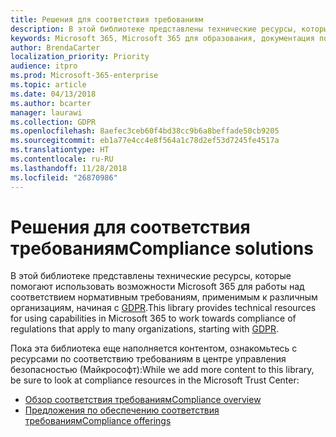 ```yaml
---
title: Решения для соответствия требованиям
description: В этой библиотеке представлены технические ресурсы, которые помогают использовать возможности Microsoft 365 для работы над соответствием нормативным требованиям, применимым к различным организациям, начиная с GDPR.
keywords: Microsoft 365, Microsoft 365 для образования, документация по Microsoft 365, GDPR
author: BrendaCarter
localization_priority: Priority
audience: itpro
ms.prod: Microsoft-365-enterprise
ms.topic: article
ms.date: 04/13/2018
ms.author: bcarter
manager: laurawi
ms.collection: GDPR
ms.openlocfilehash: 8aefec3ceb60f4bd38cc9b6a8beffade50cb9205
ms.sourcegitcommit: eb1a77e4cc4e8f564a1c78d2ef53d7245fe4517a
ms.translationtype: HT
ms.contentlocale: ru-RU
ms.lasthandoff: 11/28/2018
ms.locfileid: "26870986"
---
```

# <a name="compliance-solutions"></a><span data-ttu-id="8aa23-104">Решения для соответствия требованиям</span><span class="sxs-lookup"><span data-stu-id="8aa23-104">Compliance solutions</span></span>
<span data-ttu-id="8aa23-105">В этой библиотеке представлены технические ресурсы, которые помогают использовать возможности Microsoft 365 для работы над соответствием нормативным требованиям, применимым к различным организациям, начиная с [GDPR](gdpr.md).</span><span class="sxs-lookup"><span data-stu-id="8aa23-105">This library provides technical resources for using capabilities in Microsoft 365 to work towards compliance of regulations that apply to many organizations, starting with [GDPR](gdpr.md).</span></span> 

<span data-ttu-id="8aa23-106">Пока эта библиотека еще наполняется контентом, ознакомьтесь с ресурсами по соответствию требованиям в центре управления безопасностью (Майкрософт):</span><span class="sxs-lookup"><span data-stu-id="8aa23-106">While we add more content to this library, be sure to look at compliance resources in the Microsoft Trust Center:</span></span>
- [<span data-ttu-id="8aa23-107">Обзор соответствия требованиям</span><span class="sxs-lookup"><span data-stu-id="8aa23-107">Compliance overview</span></span>](https://www.microsoft.com/trustcenter/compliance)
- [<span data-ttu-id="8aa23-108">Предложения по обеспечению соответствия требованиям</span><span class="sxs-lookup"><span data-stu-id="8aa23-108">Compliance offerings</span></span>](https://www.microsoft.com/trustcenter/compliance/complianceofferings)





